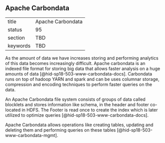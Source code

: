 ## Apache Carbondata


|          |                   |
| -------- | ----------------- |
| title    | Apache Carbondata |
| status   | 95                |
| section  | TBD               |
| keywords | TBD               |



As the amount of data we have increases storing and performing analytics
of this data becomes increasingly difficult. Apache carbondata is an
indexed file format for storing big data that allows faster analysis on
a huge amounts of data [@hid-sp18-503-www-carbondata-docs]. Carbondata
runs on top of hadoop YARN and spark and can be uses columnar storage,
compression and encoding techniques to perform faster queries on the
data.

An Apache Carbondata file system consists of groups of data called
blocklets and stores information like schema, in the header and footer
co-located in HDFS. The Footer is read once to create the index which is
later utilized to optimize queries [@hid-sp18-503-www-carbondata-docs].

Apache Carbondata allows operations like creating tables, updating and
deleting them and performing queries on these
tables [@hid-sp18-503-www-carbondata-mgmt].
